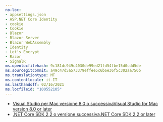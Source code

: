 ```yaml
---
no-loc:
- appsettings.json
- ASP.NET Core Identity
- cookie
- Cookie
- Blazor
- Blazor Server
- Blazor WebAssembly
- Identity
- Let's Encrypt
- Razor
- SignalR
ms.openlocfilehash: 9c181dc949c4030de99ed21fd54fbe15d0cdd5de
ms.sourcegitcommit: a49c47d5a573379effee5c6b6e36f5c302aa756b
ms.translationtype: MT
ms.contentlocale: it-IT
ms.lasthandoff: 02/16/2021
ms.locfileid: "100552105"
---
```

* [<span data-ttu-id="16eb5-101">Visual Studio per Mac versione 8.0 o successiva</span><span class="sxs-lookup"><span data-stu-id="16eb5-101">Visual Studio for Mac version 8.0 or later</span></span>](https://visualstudio.microsoft.com/downloads/)
* [<span data-ttu-id="16eb5-102">.NET Core SDK 2,2 o versione successiva</span><span class="sxs-lookup"><span data-stu-id="16eb5-102">.NET Core SDK 2.2 or later</span></span>](https://dotnet.microsoft.com/download/dotnet-core)
